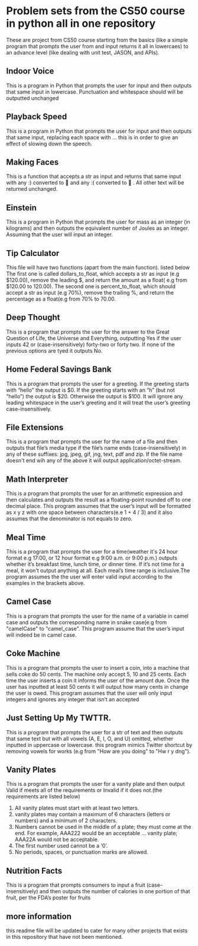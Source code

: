 # Problem sets from the CS50 course in python all in one repository 

These are project from CS50 course starting from the basics (like a simple program 
that prompts the user from and input returns it all in lowercaes) to an advance 
level (like dealing with unit test, JASON, and APIs).

## Indoor Voice
This is a program in Python that prompts the user for input and then outputs that same input in lowercase. Punctuation and whitespace should will be outputted unchanged
## Playback Speed
This is a program in Python that prompts the user for input and then outputs that same input, replacing each space with ... this is in order to give an effect of slowing down the speech.
## Making Faces
This is a function that accepts a str as input and returns that same input with any :) converted to 🙂 and any :( converted to 🙁 . All other text will be returned unchanged.
## Einstein 
This is a program in Python that prompts the user for mass as an integer (in kilograms) and then outputs the equivalent number of Joules as an integer. Assuming that the user will input an integer.
## Tip Calculator 
This file will have two functions (apart from the main function). listed below 
The first one is called dollars_to_float, which accepts a str as input (e.g $120.00), remove the leading $, and return the amount as a float( e.g from $120.00 to 120.00). 
The second one is percent_to_float, which should accept a str as input (e.g 70%), remove the trailing %, and return the percentage as a float(e.g from 70% to 70.00.

## Deep Thought 
This is a program that prompts the user for the answer to the Great Question of Life, the Universe and Everything, outputting Yes if the user inputs 42 or (case-insensitively) forty-two or forty two. If none of the previous options are tyed it outputs No.

## Home Federal Savings Bank
This is a program that prompts the user for a greeting. If the greeting starts with “hello” the output is $0. If the greeting starts with an “h” (but not “hello”) the output is $20. Otherwise the output is $100. It will ignore any leading whitespace in the user’s greeting and it will treat the user’s greeting case-insensitively.

## File Extensions
This is a program that prompts the user for the name of a file and then outputs that file’s media type if the file’s name ends (case-insensitively) in any of these suffixes: jpg, jpeg, gif, jng, text, pdf and zip. If the file name doesn't end wih any of the above it will output application/octet-stream.

## Math Interpreter

This is a program that prompts the user for an arithmetic expression and then calculates and outputs the result as a floating-point rounded off to one decimal place. This program assumes that the user’s input will be formatted as x y z with one space between characters(e.e 1 + 4 / 3) and it also assumes that the denominator is not equals to zero.

## Meal Time 
This is a program that prompts the user for a time(weather it's 24 hour format e.g 17:00, or 12 hour format e.g 9:00 a.m. or 9:00 p.m.) outputs whether it’s breakfast time, lunch time, or dinner time. If it’s not time for a meal, it won't output anything at all. Each meal’s time range is inclusive.The program assumes the the user will enter valid input according to the examples in the brackets above.

## Camel Case
This is a program that prompts the user for the name of a variable in camel case and outputs the corresponding name in snake case(e.g from "camelCase" to "camel_case". This program assume that the user’s input will indeed be in camel case.

## Coke Machine 
This is a program that prompts the user to insert a coin, into a machine that sells coke do 50 cents. The machine only accept 5, 10 and 25 cents. Each time the user inserts a coin it informs the user of the amount due. Once the user has inputted at least 50 cents it will output how many cents in change the user is owed. This program assumes that the user will only input integers and ignores any integer that isn’t an accepted

## Just Setting Up My TWTTR.

This is a program that prompts the user for a str of text and then outputs that same text but with all vowels (A, E, I, O, and U) omitted, whether inputted in uppercase or lowercase. this program mimics Twitter shortcut by removing vowels for works (e.g from "How are you doing" to "Hw r y dng").

## Vanity Plates

This is a program that prompts the user for a vanity plate and then output Valid if meets all of the requirements or Invalid if it does not.(the requirements are listed below)

1. All vanity plates must start with at least two letters.
2. vanity plates may contain a maximum of 6 characters (letters or numbers) and a minimum of 2 characters.
3. Numbers cannot be used in the middle of a plate; they must come at the end. For example, AAA222 would be an acceptable … vanity plate; AAA22A would not be acceptable.
4. The first number used cannot be a ‘0’.
5. No periods, spaces, or punctuation marks are allowed.

## Nutrition Facts 
This is a program that prompts consumers to input a fruit (case-insensitively) and then outputs the number of calories in one portion of that fruit, per the FDA’s poster for fruits

## more information 
this readme file will be updated to cater for many other projects that exists in this repository that have not been mentioned.
